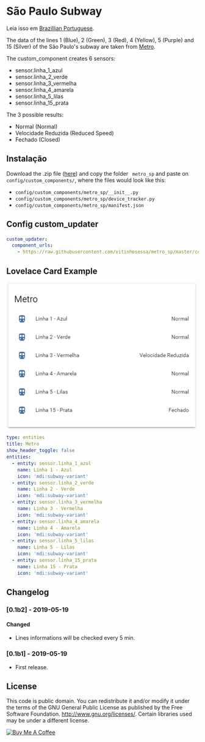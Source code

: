 # São Paulo Subway

Leia isso em [Brazillian Portuguese](README.md).

The data of the lines 1 (Blue), 2 (Green), 3 (Red), 4 (Yellow), 5 (Purple) and 15 (Silver) of the São Paulo's subway are taken from [Metro](http://www.metro.sp.gov.br/).

The custom_component creates 6 sensors:
* sensor.linha_1_azul
* sensor.linha_2_verde
* sensor.linha_3_vermelha
* sensor.linha_4_amarela
* sensor.linha_5_lilas
* sensor.linha_15_prata

The 3 possible results:
* Normal (Normal)
* Velocidade Reduzida (Reduced Speed)
* Fechado (Closed)

## Instalação
Download the .zip file ([here](https://github.com/vitinhosessa/metro_sp/releases)) and copy the folder `` metro_sp`` and paste on ``config/custom_components/``, where the files would look like this:
* ``config/custom_components/metro_sp/__init__.py``
* ``config/custom_components/metro_sp/device_tracker.py``
* ``config/custom_components/metro_sp/manifest.json``

## Config custom_updater
````yaml
custom_updater:
  component_urls:
    - https://raw.githubusercontent.com/vitinhosessa/metro_sp/master/custom_components.json
````

## Lovelace Card Example

<img src="/images/lovelace-card-metro.png" alt="lovelace-card-metro" width="500px" align="center">

````yaml
type: entities
title: Metro
show_header_toggle: false
entities:
  - entity: sensor.linha_1_azul
    name: Linha 1 - Azul
    icon: 'mdi:subway-variant'
  - entity: sensor.linha_2_verde
    name: Linha 2 - Verde
    icon: 'mdi:subway-variant'
  - entity: sensor.linha_3_vermelha
    name: Linha 3 - Vermelha
    icon: 'mdi:subway-variant'
  - entity: sensor.linha_4_amarela
    name: Linha 4 - Amarela
    icon: 'mdi:subway-variant'
  - entity: sensor.linha_5_lilas
    name: Linha 5 - Lilas
    icon: 'mdi:subway-variant'
  - entity: sensor.linha_15_prata
    name: Linha 15 - Prata
    icon: 'mdi:subway-variant'
````

## Changelog

### [0.1b2] - 2019-05-19
#### Changed
- Lines informations will be checked every 5 min.

### [0.1b1] - 2019-05-19
- First release.

## License
This code is public domain. You can redistribute it and/or modify it under the terms of the GNU General Public License as published by the Free Software Foundation. http://www.gnu.org/licenses/. Certain libraries used may be under a different license.

<a href="https://www.buymeacoffee.com/xJ7To0LNr" target="_blank"><img src="https://www.buymeacoffee.com/assets/img/custom_images/black_img.png" alt="Buy Me A Coffee" style="height: auto !important;width: auto !important;" ></a>

